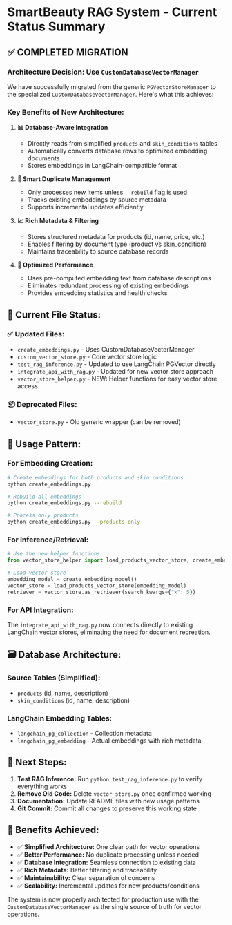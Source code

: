 # SmartBeauty RAG System - Current Status Summary

## ✅ **COMPLETED MIGRATION**

### **Architecture Decision: Use `CustomDatabaseVectorManager`**

We have successfully migrated from the generic `PGVectorStoreManager` to the specialized `CustomDatabaseVectorManager`. Here's what this achieves:

### **Key Benefits of New Architecture:**

1. **📊 Database-Aware Integration**

   - Directly reads from simplified `products` and `skin_conditions` tables
   - Automatically converts database rows to optimized embedding documents
   - Stores embeddings in LangChain-compatible format

2. **🔄 Smart Duplicate Management**

   - Only processes new items unless `--rebuild` flag is used
   - Tracks existing embeddings by source metadata
   - Supports incremental updates efficiently

3. **📈 Rich Metadata & Filtering**

   - Stores structured metadata for products (id, name, price, etc.)
   - Enables filtering by document type (product vs skin_condition)
   - Maintains traceability to source database records

4. **🎯 Optimized Performance**
   - Uses pre-computed embedding text from database descriptions
   - Eliminates redundant processing of existing embeddings
   - Provides embedding statistics and health checks

## **📁 Current File Status:**

### **✅ Updated Files:**

- `create_embeddings.py` - Uses CustomDatabaseVectorManager
- `custom_vector_store.py` - Core vector store logic
- `test_rag_inference.py` - Updated to use LangChain PGVector directly
- `integrate_api_with_rag.py` - Updated for new vector store approach
- `vector_store_helper.py` - NEW: Helper functions for easy vector store access

### **📦 Deprecated Files:**

- `vector_store.py` - Old generic wrapper (can be removed)

## **🔧 Usage Pattern:**

### **For Embedding Creation:**

```bash
# Create embeddings for both products and skin conditions
python create_embeddings.py

# Rebuild all embeddings
python create_embeddings.py --rebuild

# Process only products
python create_embeddings.py --products-only
```

### **For Inference/Retrieval:**

```python
# Use the new helper functions
from vector_store_helper import load_products_vector_store, create_embedding_model

# Load vector store
embedding_model = create_embedding_model()
vector_store = load_products_vector_store(embedding_model)
retriever = vector_store.as_retriever(search_kwargs={"k": 5})
```

### **For API Integration:**

The `integrate_api_with_rag.py` now connects directly to existing LangChain vector stores, eliminating the need for document recreation.

## **🗃️ Database Architecture:**

### **Source Tables (Simplified):**

- `products` (id, name, description)
- `skin_conditions` (id, name, description)

### **LangChain Embedding Tables:**

- `langchain_pg_collection` - Collection metadata
- `langchain_pg_embedding` - Actual embeddings with rich metadata

## **🚀 Next Steps:**

1. **Test RAG Inference:** Run `python test_rag_inference.py` to verify everything works
2. **Remove Old Code:** Delete `vector_store.py` once confirmed working
3. **Documentation:** Update README files with new usage patterns
4. **Git Commit:** Commit all changes to preserve this working state

## **🎯 Benefits Achieved:**

- ✅ **Simplified Architecture:** One clear path for vector operations
- ✅ **Better Performance:** No duplicate processing unless needed
- ✅ **Database Integration:** Seamless connection to existing data
- ✅ **Rich Metadata:** Better filtering and traceability
- ✅ **Maintainability:** Clear separation of concerns
- ✅ **Scalability:** Incremental updates for new products/conditions

The system is now properly architected for production use with the `CustomDatabaseVectorManager` as the single source of truth for vector operations.
